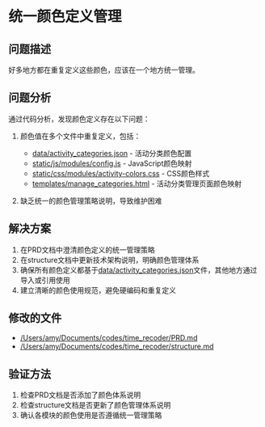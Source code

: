 # 统一颜色定义管理

## 问题描述
好多地方都在重复定义这些颜色，应该在一个地方统一管理。

## 问题分析
通过代码分析，发现颜色定义存在以下问题：
1. 颜色值在多个文件中重复定义，包括：
   - [data/activity_categories.json](file:///Users/amy/Documents/codes/time_recoder/data/activity_categories.json) - 活动分类颜色配置
   - [static/js/modules/config.js](file:///Users/amy/Documents/codes/time_recoder/static/js/modules/config.js) - JavaScript颜色映射
   - [static/css/modules/activity-colors.css](file:///Users/amy/Documents/codes/time_recoder/static/css/modules/activity-colors.css) - CSS颜色样式
   - [templates/manage_categories.html](file:///Users/amy/Documents/codes/time_recoder/templates/manage_categories.html) - 活动分类管理页面颜色映射

2. 缺乏统一的颜色管理策略说明，导致维护困难

## 解决方案
1. 在PRD文档中澄清颜色定义的统一管理策略
2. 在structure文档中更新技术架构说明，明确颜色管理体系
3. 确保所有颜色定义都基于[data/activity_categories.json](file:///Users/amy/Documents/codes/time_recoder/data/activity_categories.json)文件，其他地方通过导入或引用使用
4. 建立清晰的颜色使用规范，避免硬编码和重复定义

## 修改的文件
- [/Users/amy/Documents/codes/time_recoder/PRD.md](file:///Users/amy/Documents/codes/time_recoder/PRD.md)
- [/Users/amy/Documents/codes/time_recoder/structure.md](file:///Users/amy/Documents/codes/time_recoder/structure.md)

## 验证方法
1. 检查PRD文档是否添加了颜色体系说明
2. 检查structure文档是否更新了颜色管理体系说明
3. 确认各模块的颜色使用是否遵循统一管理策略